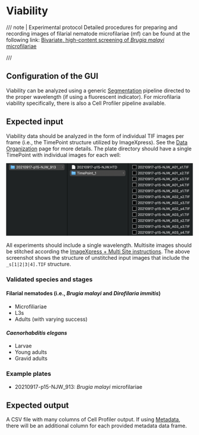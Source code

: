 # Viability

/// note | Experimental protocol
Detailed procedures for preparing and recording images of filarial nematode microfilariae (mf) can be found at the following link: [Bivariate, high-content screening of *Brugia malayi* microfilariae](https://protocolexchange.researchsquare.com/article/pex-1916/v2)

///

## Configuration of the GUI

Viability can be analyzed using a generic [Segmentation](segmentation.md) pipeline directed to the proper wavelength (if using a fluorescent indicator). For microfilaria viability specifically, there is also a Cell Profiler pipeline available.

## Expected input

Viability data should be analyzed in the form of individual TIF images per frame (i.e., the TimePoint structure utilized by ImageXpress). See the [Data Organization](../../data_organization.md) page for more details. The plate directory should have a single TimePoint with individual images for each well:

![Viability file structure](../img/viability_structure.png)

All experiments should include a single wavelength. Multisite images should be stitched according the [ImageXpress + Multi Site instructions](../instrument_settings.md#imagexpress-multi-site). The above screenshot shows the structure of unstitched input images that include the `_s[1|2|3|4].TIF` structure.

### Validated species and stages

#### Filarial nematodes (i.e., *Brugia malayi* and *Dirofilaria immitis*)

- Microfiliariae
- L3s
- Adults (with varying success)

#### *Caenorhabditis elegans*

- Larvae
- Young adults
- Gravid adults

### Example plates

- 20210917-p15-NJW_913: *Brugia malayi* microfilariae

## Expected output

A CSV file with many columns of Cell Profiler output. If using [Metadata](), there will be an additional column for each provided metadata data frame.
